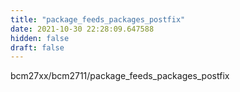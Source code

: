 ```yaml
---
title: "package_feeds_packages_postfix"
date: 2021-10-30 22:28:09.647588
hidden: false
draft: false
---
```


bcm27xx/bcm2711/package_feeds_packages_postfix

